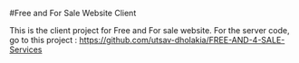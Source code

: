 #Free and For Sale Website Client

This is the client project for Free and For sale website.
For the server code, go to this project : https://github.com/utsav-dholakia/FREE-AND-4-SALE-Services
